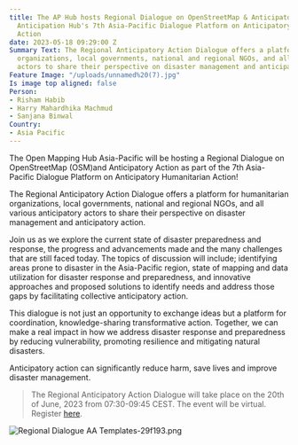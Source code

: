 ```yaml
---
title: The AP Hub hosts Regional Dialogue on OpenStreetMap & Anticipatory Action at
  Anticipation Hub's 7th Asia-Pacific Dialogue Platform on Anticipatory Humanitarian
  Action
date: 2023-05-18 09:29:00 Z
Summary Text: The Regional Anticipatory Action Dialogue offers a platform for humanitarian
  organizations, local governments, national and regional NGOs, and all various anticipatory
  actors to share their perspective on disaster management and anticipatory action.
Feature Image: "/uploads/unnamed%20(7).jpg"
Is image top aligned: false
Person:
- Risham Habib
- Harry Mahardhika Machmud
- Sanjana Binwal
Country:
- Asia Pacific
---
```


The Open Mapping Hub Asia-Pacific will be hosting a Regional Dialogue on OpenStreetMap (OSM)and Anticipatory Action as part of the 7th Asia-Pacific Dialogue Platform on Anticipatory Humanitarian Action! 

The Regional Anticipatory Action Dialogue offers a platform for humanitarian organizations, local governments, national and regional NGOs, and all various anticipatory actors to share their perspective on disaster management and anticipatory action.

Join us as we explore the current state of disaster preparedness and response, the progress and advancements made and the many challenges that are still faced today. The topics of discussion will include; identifying areas prone to disaster in the Asia-Pacific region, state of mapping and data utilization for disaster response and preparedness, and innovative approaches and proposed solutions to identify needs and address those gaps by facilitating collective anticipatory action.

This dialogue is not just an opportunity to exchange ideas but a platform for coordination, knowledge-sharing transformative action. Together, we can make a real impact in how we address disaster response and preparedness by reducing vulnerability, promoting resilience and mitigating natural disasters. 

Anticipatory action can significantly reduce harm, save lives and improve disaster management. 

> The Regional Anticipatory Action Dialogue will take place on the 20th of June, 2023 from  07:30-09:45 CEST. The event will be virtual. Register [here](https://us02web.zoom.us/meeting/register/tZEldu-rrzIjE9A2ET7v0yaTqhA55dl9c_u2#/registration).

![Regional Dialogue AA Templates-29f193.png](/uploads/Regional%20Dialogue%20AA%20Templates-29f193.png)

